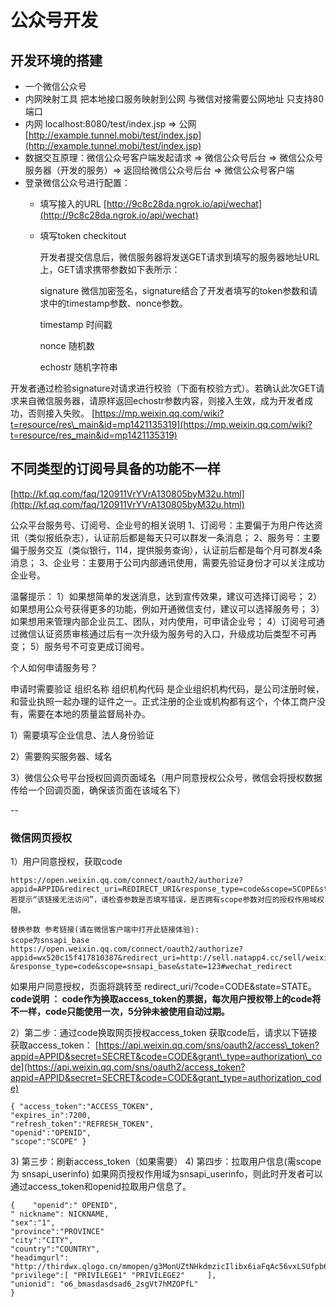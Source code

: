 # 公众号开发

## 开发环境的搭建

* 一个微信公众号
* 内网映射工具 把本地接口服务映射到公网 与微信对接需要公网地址 只支持80端口
* 内网 localhost:8080/test/index.jsp =&gt; 公网 [http://example.tunnel.mobi/test/index.jsp](http://example.tunnel.mobi/test/index.jsp)
* 数据交互原理：微信公众号客户端发起请求 =&gt; 微信公众号后台 =&gt; 微信公众号服务器（开发的服务）=&gt; 返回给微信公众号后台 =&gt; 微信公众号客户端
* 登录微信公众号进行配置：
  * 填写接入的URL   [http://9c8c28da.ngrok.io/api/wechat](http://9c8c28da.ngrok.io/api/wechat)
  * 填写token      checkitout

    开发者提交信息后，微信服务器将发送GET请求到填写的服务器地址URL上，GET请求携带参数如下表所示：

    signature   微信加密签名，signature结合了开发者填写的token参数和请求中的timestamp参数、nonce参数。

    timestamp   时间戳

    nonce   随机数

    echostr 随机字符串

开发者通过检验signature对请求进行校验（下面有校验方式）。若确认此次GET请求来自微信服务器，请原样返回echostr参数内容，则接入生效，成为开发者成功，否则接入失败。 [https://mp.weixin.qq.com/wiki?t=resource/res\_main&id=mp1421135319](https://mp.weixin.qq.com/wiki?t=resource/res_main&id=mp1421135319)

## 不同类型的订阅号具备的功能不一样

[http://kf.qq.com/faq/120911VrYVrA130805byM32u.html](http://kf.qq.com/faq/120911VrYVrA130805byM32u.html)

公众平台服务号、订阅号、企业号的相关说明 1、订阅号：主要偏于为用户传达资讯（类似报纸杂志），认证前后都是每天只可以群发一条消息； 2、服务号：主要偏于服务交互（类似银行，114，提供服务查询），认证前后都是每个月可群发4条消息； 3、企业号：主要用于公司内部通讯使用，需要先验证身份才可以关注成功企业号。

温馨提示： 1）如果想简单的发送消息，达到宣传效果，建议可选择订阅号； 2）如果想用公众号获得更多的功能，例如开通微信支付，建议可以选择服务号； 3）如果想用来管理内部企业员工、团队，对内使用，可申请企业号； 4）订阅号可通过微信认证资质审核通过后有一次升级为服务号的入口，升级成功后类型不可再变； 5）服务号不可变更成订阅号。

个人如何申请服务号？

申请时需要验证 组织名称 组织机构代码 是企业组织机构代码，是公司注册时候，和营业执照一起办理的证件之一。正式注册的企业或机构都有这个，个体工商户没有，需要在本地的质量监督局补办。

1）需要填写企业信息、法人身份验证

2）需要购买服务器、域名

3）微信公众号平台授权回调页面域名（用户同意授权公众号，微信会将授权数据传给一个回调页面，确保该页面在该域名下）

--

### 微信网页授权

1）用户同意授权，获取code

```text
https://open.weixin.qq.com/connect/oauth2/authorize?appid=APPID&redirect_uri=REDIRECT_URI&response_type=code&scope=SCOPE&state=STATE#wechat_redirect 若提示“该链接无法访问”，请检查参数是否填写错误，是否拥有scope参数对应的授权作用域权限。

替换参数 参考链接(请在微信客户端中打开此链接体验):
scope为snsapi_base
https://open.weixin.qq.com/connect/oauth2/authorize?appid=wx520c15f417810387&redirect_uri=http://sell.natapp4.cc/sell/weixin/auth
&response_type=code&scope=snsapi_base&state=123#wechat_redirect
```

如果用户同意授权，页面将跳转至 redirect\_uri/?code=CODE&state=STATE。 **code说明 ： code作为换取access\_token的票据，每次用户授权带上的code将不一样，code只能使用一次，5分钟未被使用自动过期。**

2）第二步：通过code换取网页授权access\_token 获取code后，请求以下链接获取access\_token： [https://api.weixin.qq.com/sns/oauth2/access\_token?appid=APPID&secret=SECRET&code=CODE&grant\_type=authorization\_code](https://api.weixin.qq.com/sns/oauth2/access_token?appid=APPID&secret=SECRET&code=CODE&grant_type=authorization_code)

```text
{ "access_token":"ACCESS_TOKEN",
"expires_in":7200,
"refresh_token":"REFRESH_TOKEN",
"openid":"OPENID",
"scope":"SCOPE" }
```

3\) 第三步：刷新access\_token（如果需要） 4\) 第四步：拉取用户信息\(需scope为 snsapi\_userinfo\) 如果网页授权作用域为snsapi\_userinfo，则此时开发者可以通过access\_token和openid拉取用户信息了。

```text
{    "openid":" OPENID",
" nickname": NICKNAME,
"sex":"1",
"province":"PROVINCE"
"city":"CITY",
"country":"COUNTRY",
"headimgurl":    "http://thirdwx.qlogo.cn/mmopen/g3MonUZtNHkdmzicIlibx6iaFqAc56vxLSUfpb6n5WKSYVY0ChQKkiaJSgQ1dZuTOgvLLrhJbERQQ4eMsv84eavHiaiceqxibJxCfHe/46",
"privilege":[ "PRIVILEGE1" "PRIVILEGE2"     ],
"unionid": "o6_bmasdasdsad6_2sgVt7hMZOPfL"
}
```

